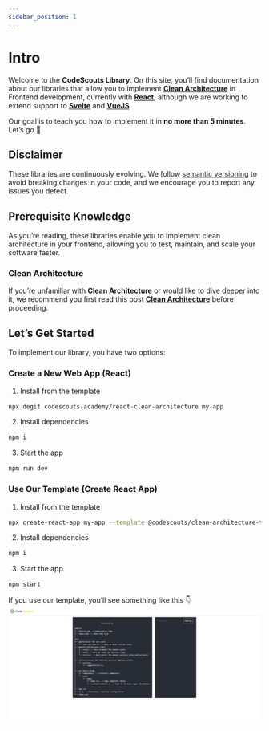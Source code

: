 ```yaml
---
sidebar_position: 1
---
```


# Intro

Welcome to the **CodeScouts Library**. On this site, you’ll find documentation about our libraries that allow you to implement [**Clean Architecture**](./clean-architecture) in Frontend development, currently with [**React**](https://reactjs.org/), although we are working to extend support to [**Svelte**](https://svelte.dev/) and [**VueJS**](https://vuejs.org/).

Our goal is to teach you how to implement it in **no more than 5 minutes**. Let’s go 🚀

## Disclaimer

These libraries are continuously evolving. We follow [semantic versioning](https://semver.org/) to avoid breaking changes in your code, and we encourage you to report any issues you detect.

## Prerequisite Knowledge

As you’re reading, these libraries enable you to implement clean architecture in your frontend, allowing you to test, maintain, and scale your software faster.

### Clean Architecture

If you’re unfamiliar with **Clean Architecture** or would like to dive deeper into it, we recommend you first read this post [**Clean Architecture**](./clean-architecture) before proceeding.

## Let’s Get Started

To implement our library, you have two options:

### Create a New Web App (React)

1. Install from the template

```bash
npx degit codescouts-academy/react-clean-architecture my-app
```

2. Install dependencies

```bash
npm i
```

3. Start the app

```bash
npm run dev
```

### Use Our Template (Create React App)

1. Install from the template

```bash
npx create-react-app my-app --template @codescouts/clean-architecture-template
```

2. Install dependencies

```bash
npm i
```

3. Start the app

```bash
npm start
```

If you use our template, you’ll see something like this 👇
![](../static/img/from-template.gif)
